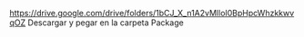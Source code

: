https://drive.google.com/drive/folders/1bCJ_X_n1A2vMlloI0BpHpcWhzkkwvqOZ
Descargar y pegar en la carpeta Package
